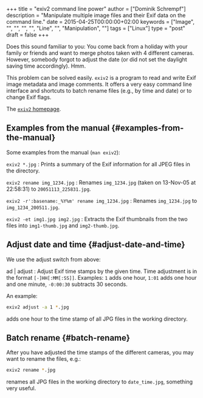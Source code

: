 +++
title = "exiv2 command line power"
author = ["Dominik Schrempf"]
description = "Manipulate multiple image files and their Exif data on the command line."
date = 2015-04-25T00:00:00+02:00
keywords = ["Image", "", "", "", "", "Line", "", "Manipulation", ""]
tags = ["Linux"]
type = "post"
draft = false
+++

Does this sound familiar to you: You come back from a holiday with your family
or friends and want to merge photos taken with 4 different cameras. However,
somebody forgot to adjust the date (or did not set the daylight saving time
accordingly). Hmm.

This problem can be solved easily.  `exiv2` is a program to read and
write Exif image metadata and image comments.  It offers a very easy
command line interface and shortcuts to batch rename files (e.g., by
time and date) or to change Exif flags.

The [`exiv2` homepage](http://www.exiv2.org/).


## Examples from the manual {#examples-from-the-manual}

Some examples from the manual (`man exiv2`):

`exiv2 *.jpg`
: Prints a summary of the Exif information for all
    JPEG files in the directory.

`exiv2 rename img_1234.jpg`
: Renames `img_1234.jpg` (taken on
    13-Nov-05 at 22:58:31) to `20051113_225831.jpg`.

`exiv2 -r':basename:_%Y%m' rename img_1234.jpg`
: Renames
    `img_1234.jpg` to `img_1234_200511.jpg`.

`exiv2 -et img1.jpg img2.jpg`
: Extracts the Exif thumbnails from
    the two files into `img1-thumb.jpg` and `img2-thumb.jpg`.


## Adjust date and time {#adjust-date-and-time}

We use the adjust switch from above:

ad | adjust
: Adjust Exif time stamps by the given time.  Time
    adjustment is in the format `[-]HH[:MM[:SS]]`.  Examples: `1`
    adds one hour, `1:01` adds one hour and one minute, `-0:00:30`
    subtracts 30 seconds.

An example:

```sh
exiv2 adjust -a 1 *.jpg
```

adds one hour to the time stamp of all JPG files in the working
directory.


## Batch rename {#batch-rename}

After you have adjusted the time stamps of the different cameras, you
may want to rename the files, e.g.:

```sh
exiv2 rename *.jpg
```

renames all JPG files in the working directory to `date_time.jpg`,
something very useful.
